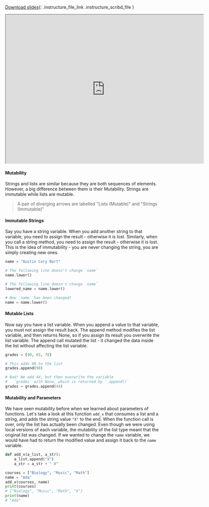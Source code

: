 
[Download slides](https://udel.instructure.com/files/75542505/download){: .instructure_file_link .instructure_scribd_file }


<iframe style="width: 640px; height: 480px;" width="300" height="150" allowfullscreen="allowfullscreen" webkitallowfullscreen="webkitallowfullscreen" mozallowfullscreen="mozallowfullscreen"
title="Introduction.pdf"
src="https://www.youtube.com/embed/RwtQmRzFEqo?feature=oembed&amp;rel=0" 
></iframe>


#### Mutability

Strings and lists are similar because they are both sequences of elements.
However, a big difference between them is their Mutability.
Strings are immutable while lists are mutable.

> A pair of diverging arrows are labelled "Lists (Mutable)" and "Strings (Immutable)"

#### Immutable Strings

Say you have a string variable.
When you add another string to that variable, you need to assign the result - otherwise it is lost.
Similarly, when you call a string method, you need to assign the result - otherwise it is lost.
This is the idea of immutability - you are never changing the string, you are simply creating new ones.

```python
name = "Austin Cory Bart"

# The following line doesn't change `name`
name.lower() 

# The following line doesn't change `name`
lowered_name = name.lower() 

# Now `name` has been changed!
name = name.lower() 
```

#### Mutable Lists

Now say you have a list variable.
When you append a value to that variable, you must not assign the result back.
The append method modifies the list variable, and then returns None, so if you assign its result you overwrite the list variable.
The append call mutated the list - it changed the data inside the list without affecting the list variable.

```python
grades = [90, 65, 78]

# This adds 98 to the list
grades.append(98)

# Bad! We add 44, but then overwrite the variable
#   `grades` with None, which is returned by `.append()`
grades = grades.append(44)
```

#### Mutability and Parameters

We have seen mutability before when we learned about parameters of functions.
Let's take a look at this function `add_x` that consumes a list and a string,
and adds the string value `"X"` to the end. When the function call is over,
only the list has actually been changed. Even though we were using local
versions of each variable, the mutability of the list type meant that the
original list was changed. If we wanted to change the `name` variable, we would
have had to return the modified value and assign it back to the `name` variable.

```python
def add_x(a_list, a_str):
    a_list.append("X")
    a_str = a_str + " X"

courses = ["Biology", "Music", "Math"]
name = "Ada"
add_x(courses, name)
print(courses)
# ["Biology", "Music", "Math", "X"]
print(name)
# "Ada"
```
